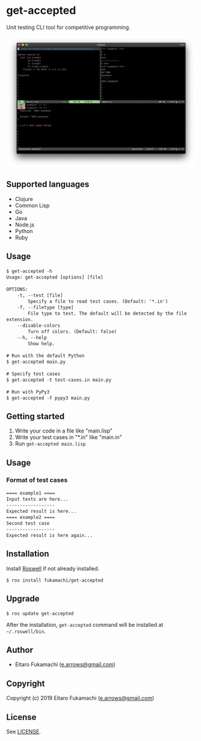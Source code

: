 # get-accepted

Unit testing CLI tool for competitive programming.

![Screenshot](images/screenshot.png)

## Supported languages

* Clojure
* Common Lisp
* Go
* Java
* Node.js
* Python
* Ruby

## Usage

```
$ get-accepted -h
Usage: get-accepted [options] [file]

OPTIONS:
    -t, --test [file]
        Specify a file to read test cases. (Default: '*.in')
    -f, --filetype [type]
        File type to test. The default will be detected by the file extension.
    --disable-colors
        Turn off colors. (Default: false)
    --h, --help
        Show help.

# Run with the default Python
$ get-accepted main.py

# Specify test cases
$ get-accepted -t test-cases.in main.py

# Run with PyPy3
$ get-accepted -f pypy3 main.py
```

## Getting started

1. Write your code in a file like "main.lisp"
2. Write your test cases in "*.in" like "main.in"
3. Run `get-accepted main.lisp`

## Usage

### Format of test cases

```
==== example1 ====
Input texts are here...
------------------
Expected result is here...
==== example2 ====
Second test case
------------------
Expected result is here again...
```

## Installation

Install [Roswell](https://github.com/roswell/roswell) if not already installed.

```
$ ros install fukamachi/get-accepted
```

## Upgrade

```
$ ros update get-accepted
```

After the installation, `get-accepted` command will be installed at `~/.roswell/bin`.

## Author

* Eitaro Fukamachi (e.arrows@gmail.com)

## Copyright

Copyright (c) 2019 Eitaro Fukamachi (e.arrows@gmail.com)

## License

See [LICENSE](LICENSE).
